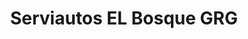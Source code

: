 ---
title: "Serviautos EL Bosque GRG"
url: /bogota-d-c/serviautos-el-bosque-grg/
shop: reparación de automóviles
---